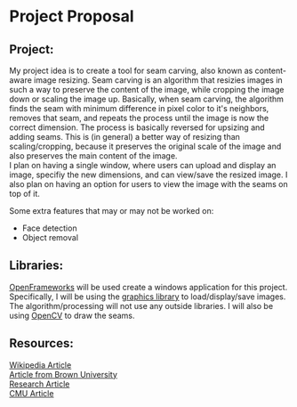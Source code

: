 # Project Proposal
## Project:
My project idea is to create a tool for seam carving, also known as content-aware image resizing. Seam carving is an algorithm that resizies images in such a way to preserve the content of the image, while cropping the image down or scaling the image up.
Basically, when seam carving, the algorithm finds the seam with minimum difference in pixel color to it's neighbors, removes that seam, and repeats the process until the image is now the correct dimension. The process is basically reversed for upsizing and adding seams. This is (in general) a better way of resizing than scaling/cropping, because it preserves the original scale of the image and also preserves the main content of the image.  
I plan on having a single window, where users can upload and display an image, specifiy the new dimensions, and can view/save the resized image. I also plan on having an option for users to view the image with the seams on top of it.

Some extra features that may or may not be worked on:  
* Face detection 
* Object removal  
## Libraries:
[OpenFrameworks](https://openframeworks.cc/) will be used create a windows application for this project. Specifically, I will be using the [graphics library](https://openframeworks.cc/documentation/graphics/) to load/display/save images. The algorithm/processing will not use any outside libraries. I will also be using [OpenCV](https://openframeworks.cc/documentation/ofxOpenCv/) to draw the seams.
## Resources:
[Wikipedia Article](https://en.wikipedia.org/wiki/Seam_carving)  
[Article from Brown University](http://cs.brown.edu/courses/cs129/results/proj3/taox/)  
[Research Article](http://www.faculty.idc.ac.il/arik/SCWeb/imret/index.html)  
[CMU Article](http://graphics.cs.cmu.edu/courses/15-463/2012_fall/hw/proj3-seamcarving/imret.pdf)
